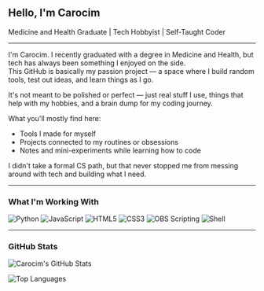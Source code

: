 ## Hello, I'm Carocim  
Medicine and Health Graduate | Tech Hobbyist | Self-Taught Coder

---

I'm Carocim. I recently graduated with a degree in Medicine and Health, but tech has always been something I enjoyed on the side.  
This GitHub is basically my passion project — a space where I build random tools, test out ideas, and learn things as I go.

It's not meant to be polished or perfect — just real stuff I use, things that help with my hobbies, and a brain dump for my coding journey.

What you'll mostly find here:
- Tools I made for myself  
- Projects connected to my routines or obsessions  
- Notes and mini-experiments while learning how to code  

I didn't take a formal CS path, but that never stopped me from messing around with tech and building what I need.

---

### What I'm Working With

![Python](https://img.shields.io/badge/-Python-3776AB?style=flat&logo=python&logoColor=white)
![JavaScript](https://img.shields.io/badge/-JavaScript-F7DF1E?style=flat&logo=javascript&logoColor=black)
![HTML5](https://img.shields.io/badge/-HTML5-E34F26?style=flat&logo=html5&logoColor=white)
![CSS3](https://img.shields.io/badge/-CSS3-1572B6?style=flat&logo=css3&logoColor=white)
![OBS Scripting](https://img.shields.io/badge/-OBS%20Scripting-302E31?style=flat&logo=obsstudio&logoColor=white)
![Shell](https://img.shields.io/badge/-Shell-89e051?style=flat&logo=gnu-bash&logoColor=black)

---

### GitHub Stats

![Carocim's GitHub Stats](https://github-readme-stats.vercel.app/api?username=carocim&show_icons=true&theme=default)

![Top Languages](https://github-readme-stats.vercel.app/api/top-langs/?username=carocim&layout=compact)
